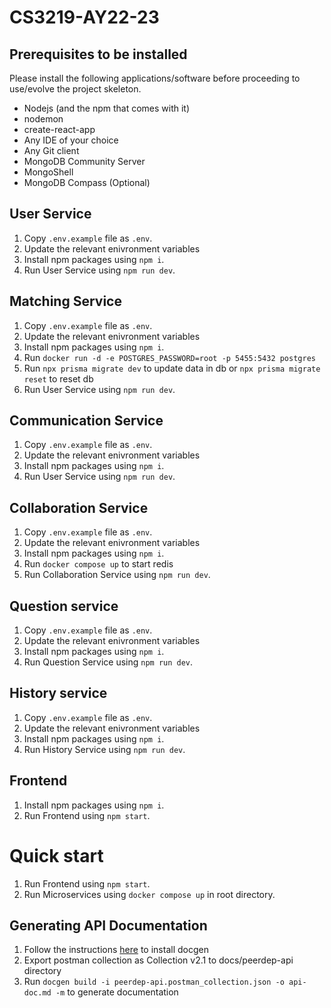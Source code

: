 # CS3219-AY22-23

## Prerequisites to be installed

Please install the following applications/software before proceeding to use/evolve the project
skeleton.

- Nodejs (and the npm that comes with it)
- nodemon
- create-react-app
- Any IDE of your choice
- Any Git client
- MongoDB Community Server
- MongoShell
- MongoDB Compass (Optional)

## User Service

1. Copy `.env.example` file as `.env`.
2. Update the relevant enivronment variables
3. Install npm packages using `npm i`.
4. Run User Service using `npm run dev`.

## Matching Service

1. Copy `.env.example` file as `.env`.
2. Update the relevant enivronment variables
3. Install npm packages using `npm i`.
4. Run `docker run -d -e POSTGRES_PASSWORD=root -p 5455:5432 postgres`
5. Run `npx prisma migrate dev` to update data in db or `npx prisma migrate reset` to reset db
6. Run User Service using `npm run dev`.

## Communication Service

1. Copy `.env.example` file as `.env`.
2. Update the relevant enivronment variables
3. Install npm packages using `npm i`.
4. Run User Service using `npm run dev`.

## Collaboration Service

1. Copy `.env.example` file as `.env`.
2. Update the relevant enivronment variables
3. Install npm packages using `npm i`.
4. Run `docker compose up` to start redis
5. Run Collaboration Service using `npm run dev`.

## Question service

1. Copy `.env.example` file as `.env`.
2. Update the relevant enivronment variables
3. Install npm packages using `npm i`.
4. Run Question Service using `npm run dev`.

## History service

1. Copy `.env.example` file as `.env`.
2. Update the relevant enivronment variables
3. Install npm packages using `npm i`.
4. Run History Service using `npm run dev`.

## Frontend

1. Install npm packages using `npm i`.
2. Run Frontend using `npm start`.

# Quick start

1. Run Frontend using `npm start`.
2. Run Microservices using `docker compose up` in root directory.

## Generating API Documentation

1. Follow the instructions [here](https://github.com/thedevsaddam/docgen) to install docgen
2. Export postman collection as Collection v2.1 to docs/peerdep-api directory
3. Run `docgen build -i peerdep-api.postman_collection.json -o api-doc.md -m` to generate documentation
